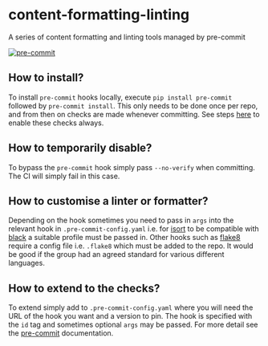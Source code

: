 # content-formatting-linting

A series of content formatting and linting tools managed by pre-commit

[![pre-commit](https://img.shields.io/badge/pre--commit-enabled-brightgreen?logo=pre-commit&logoColor=white)](https://github.com/pre-commit/pre-commit)

## How to install?

To install `pre-commit` hooks locally, execute `pip install pre-commit`
followed by `pre-commit install`. This only needs to be done once per repo,
and from then on checks are made whenever committing. See steps
[here](https://pre-commit.com/#automatically-enabling-pre-commit-on-repositories)
to enable these checks always.

## How to temporarily disable?

To bypass the `pre-commit` hook simply pass `--no-verify` when committing. The
CI will simply fail in this case.

## How to customise a linter or formatter?

Depending on the hook sometimes you need to pass in `args` into the relevant
hook in `.pre-commit-config.yaml` i.e. for [isort](https://pycqa.github.io/isort/)
to be compatible with [black](https://black.readthedocs.io) a suitable profile
must be passed in. Other hooks such as [flake8](https://flake8.pycqa.org) require
a config file i.e. `.flake8` which must be added to the repo. It would be good
if the group had an agreed standard for various different languages.

## How to extend to the checks?

To extend simply add to `.pre-commit-config.yaml` where you will need the URL
of the hook you want and a version to pin. The hook is specified with the `id`
tag and sometimes optional `args` may be passed. For more detail see the
[pre-commit](https://pre-commit.com/) documentation.
